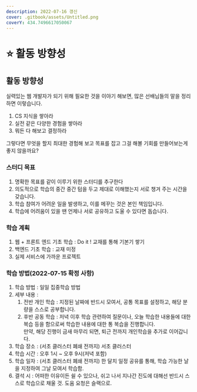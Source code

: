 ```yaml
---
description: 2022-07-16 갱신
cover: .gitbook/assets/Untitled.png
coverY: 434.7496617050067
---
```


# ⭐ 활동 방향성

## 활동 방향성

실력있는 웹 개발자가 되기 위해 필요한 것을 이야기 해보면, 많은 선배님들의 말을 정리하면 이렇습니다.&#x20;

1. CS 지식을 쌓아라
2. 실전 같은 다양한 경험을 쌓아라
3. 뭐든 다 해보고 결정하라

그렇다면 무엇을 할지 최대한 경험해 보고 목표를 잡고 그걸 해볼 기회를 만들어보는게 좋지 않을까요?

### 스터디 목표

1. 명확한 목표를 같이 이루기 위한 스터디를 추구한다&#x20;
2. 의도적으로 학습의 중간 중간 텀을 두고 제대로 이해했는지 서로 챙겨 주는 시간을 갖습니다.&#x20;
3. 학습 참여가 어려운 일을 발생하고, 이를 메꾸는 것은 본인 책임입니다.&#x20;
4. 학습에 어려움이 있을 땐 언제나 서로 공유하고 도울 수 있다면 돕습니다.&#x20;

### 학습 계획

1. 웹 + 프론트 엔드 기초 학습 : Do it ! 교재를 통해 기본기 쌓기
2. 백엔드 기초 학습 : 교재 미정&#x20;
3. 실제 서비스에 가까운 프로젝트

### 학습 방법(2022-07-15 확정 사항)

1. 학습 방법 : 일일 집중학습 방법
2. 세부 내용 :&#x20;
   1. 전반 개인 학습 : 지정된 날짜에 반드시 모여서, 공통 목표를 설정하고, 해당 분량을 스스로 공부합니다.&#x20;
   2. 후반 공동 학습 : 저녁 이후 학습 관련하여 질문이나, 오늘 학습한 내용들에 대한 복습 등을 함으로써 학습한 내용에 대한 통 복습을 진행합니다. \
      만약, 해당 진행이 금새 마무리 되면, 퇴근 전까지 개인학습을 추가로 이어갑니다.&#x20;
3. 학습 장소 : (서초 클러스터 폐쇄 전까지) 서초 클러스터
4. 학습 시간 : 오후 1시 \~ 오후 9시(저녁 포함)
5. 학습 일자 : (서초 클러스터 폐쇄 전까지) 한 달치 일정 공유를 통해, 학습 가능한 날을 지정하여 그날 모여서 학습함.
6. 결석 시 : 어떠한 이유이든 쉴 수 있으나, 쉬고 나서 지나간 진도에 대해선 반드시 스스로 학습으로 채울 것. 도움 요청은 슬랙으로.&#x20;



